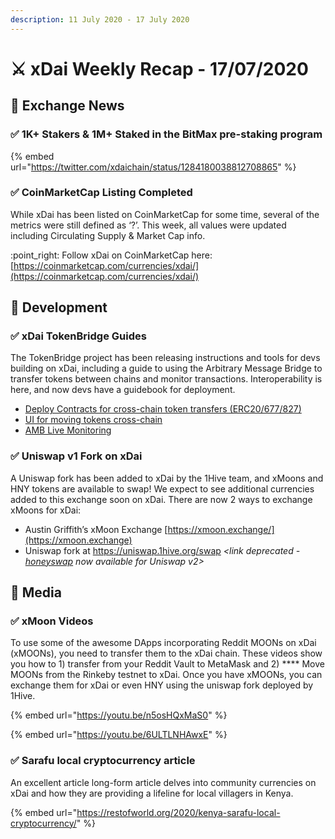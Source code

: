 ```yaml
---
description: 11 July 2020 - 17 July 2020
---
```


# ⚔️ xDai Weekly Recap - 17/07/2020

## :satellite: Exchange News

### ✅ 1K+ Stakers & 1M+ Staked in the BitMax pre-staking program

{% embed url="https://twitter.com/xdaichain/status/1284180038812708865" %}

### ✅ CoinMarketCap Listing Completed

While xDai has been listed on CoinMarketCap for some time, several of the metrics were still defined as ‘?’. This week, all values were updated including Circulating Supply & Market Cap info.&#x20;

:point\_right: Follow xDai on CoinMarketCap here: [https://coinmarketcap.com/currencies/xdai/](https://coinmarketcap.com/currencies/xdai/)

## :office: Development

### ✅ xDai TokenBridge Guide**s**

The TokenBridge project has been releasing instructions and tools for devs building on xDai, including a guide to using the Arbitrary Message Bridge to transfer tokens between chains and monitor transactions. Interoperability is here, and now devs have a guidebook for deployment.&#x20;

* [Deploy Contracts for cross-chain token transfers (ERC20/677/827)](https://docs.tokenbridge.net/eth-xdai-amb-bridge/deploy-erc20-erc677-erc827-to-erc677-amb-bridge-extension)
* [UI for moving tokens cross-chain](https://docs.tokenbridge.net/eth-xdai-amb-bridge/ui-to-transfer-tokens-through-amb)
* [AMB Live Monitoring](https://alm-xdai.herokuapp.com)

### ✅ Uniswap v1 Fork on xDai

A Uniswap fork has been added to xDai by the 1Hive team, and xMoons and HNY tokens are available to swap! We expect to see additional currencies added to this exchange soon on xDai. There are now 2 ways to exchange xMoons for xDai:

* Austin Griffith’s xMoon Exchange [https://xmoon.exchange/](https://xmoon.exchange)
* Uniswap fork at https://uniswap.1hive.org/swap _\<link deprecated -_ [_honeyswap_](https://honeyswap.org) _now available for Uniswap v2>_

## :newspaper: Media

### ✅ **xMoon Videos**

To use some of the awesome DApps incorporating Reddit MOONs on xDai (xMOONs), you need to transfer them to the xDai chain. These videos show you how to 1) transfer from your Reddit Vault to MetaMask and 2) **** Move MOONs from the Rinkeby testnet to xDai.  Once you have xMOONs, you can exchange them for xDai or even HNY using the uniswap fork deployed by 1Hive.&#x20;

{% embed url="https://youtu.be/n5osHQxMaS0" %}

{% embed url="https://youtu.be/6ULTLNHAwxE" %}

### ✅ **Sarafu local cryptocurrency article**

An excellent article long-form article delves into community currencies on xDai and how they are providing a lifeline for local villagers in Kenya.

{% embed url="https://restofworld.org/2020/kenya-sarafu-local-cryptocurrency/" %}



